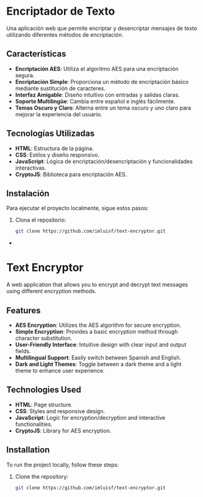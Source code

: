 # Encriptador de Texto

Una aplicación web que permite encriptar y desencriptar mensajes de texto utilizando diferentes métodos de encriptación.

## Características

- **Encriptación AES**: Utiliza el algoritmo AES para una encriptación segura.
- **Encriptación Simple**: Proporciona un método de encriptación básico mediante sustitución de caracteres.
- **Interfaz Amigable**: Diseño intuitivo con entradas y salidas claras.
- **Soporte Multilingüe**: Cambia entre español e inglés fácilmente.
- **Temas Oscuro y Claro**: Alterna entre un tema oscuro y uno claro para mejorar la experiencia del usuario.

## Tecnologías Utilizadas

- **HTML**: Estructura de la página.
- **CSS**: Estilos y diseño responsivo.
- **JavaScript**: Lógica de encriptación/desencriptación y funcionalidades interactivas.
- **CryptoJS**: Biblioteca para encriptación AES.

## Instalación

Para ejecutar el proyecto localmente, sigue estos pasos:

1. Clona el repositorio:
   ```bash
   git clone https://github.com/imluisf/text-encryptor.git


-

# Text Encryptor

A web application that allows you to encrypt and decrypt text messages using different encryption methods.

## Features

- **AES Encryption**: Utilizes the AES algorithm for secure encryption.
- **Simple Encryption**: Provides a basic encryption method through character substitution.
- **User-Friendly Interface**: Intuitive design with clear input and output fields.
- **Multilingual Support**: Easily switch between Spanish and English.
- **Dark and Light Themes**: Toggle between a dark theme and a light theme to enhance user experience.

## Technologies Used

- **HTML**: Page structure.
- **CSS**: Styles and responsive design.
- **JavaScript**: Logic for encryption/decryption and interactive functionalities.
- **CryptoJS**: Library for AES encryption.

## Installation

To run the project locally, follow these steps:

1. Clone the repository:
   ```bash
   git clone https://github.com/imluisf/text-encryptor.git

